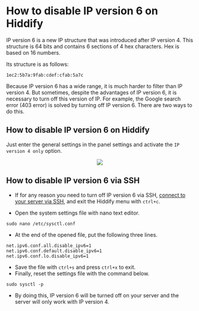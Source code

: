 <div dir="ltr" markdown="1">

# How to disable IP version 6 on Hiddify
IP version 6 is a new IP structure that was introduced after IP version 4. This structure is 64 bits and contains 6 sections of 4 hex characters. Hex is based on 16 numbers.

Its structure is as follows:

`1ec2:5b7a:9fab:cdef:cfab:5a7c`

Because IP version 6 has a wide range, it is much harder to filter than IP version 4. But sometimes, despite the advantages of IP version 6, it is necessary to turn off this version of IP. For example, the Google search error (403 error) is solved by turning off IP version 6. There are two ways to do this.

## How to disable IP version 6 on Hiddify
Just enter the general settings in the panel settings and activate the `IP version 4 only` option.

<div align=center markdown=1>
<img src="https://github.com/hiddify/hiddify-config/assets/125398461/6f2d4977-6e79-4849-9d10-0c765051306c" />
</div>

## How to disable IP version 6 via SSH
* If for any reason you need to turn off IP version 6 via SSH, [connect to your server via SSH](/manager/wiki/How-to-connect-to-server-via-SSH), and exit the Hiddify menu with `ctrl+c`.

* Open the system settings file with nano text editor.

```
sudo nano /etc/sysctl.conf
```
* At the end of the opened file, put the following three lines.

```
net.ipv6.conf.all.disable_ipv6=1
net.ipv6.conf.default.disable_ipv6=1
net.ipv6.conf.lo.disable_ipv6=1
```

* Save the file with `ctrl+s` and press `ctrl+x` to exit.
* Finally, reset the settings file with the command below.

```
sudo sysctl -p
```
* By doing this, IP version 6 will be turned off on your server and the server will only work with IP version 4.